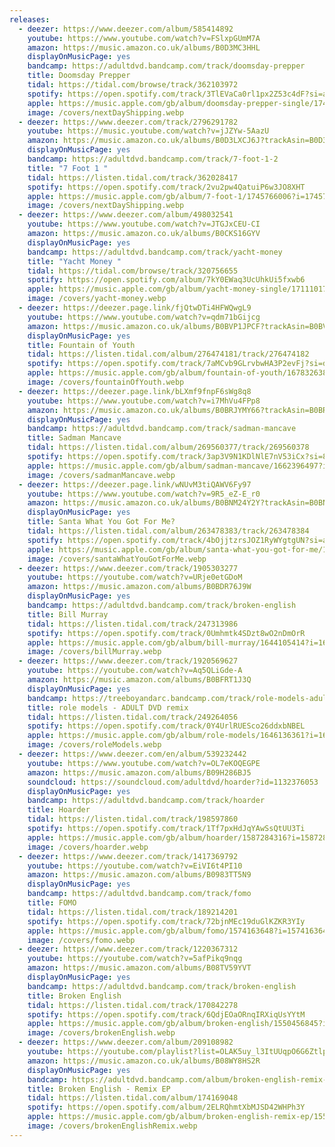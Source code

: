 ```yaml
---
releases:
  - deezer: https://www.deezer.com/album/585414892
    youtube: https://www.youtube.com/watch?v=FSlxpGUmM7A
    amazon: https://music.amazon.co.uk/albums/B0D3MC3HHL
    displayOnMusicPage: yes
    bandcamp: https://adultdvd.bandcamp.com/track/doomsday-prepper
    title: Doomsday Prepper
    tidal: https://tidal.com/browse/track/362103972
    spotify: https://open.spotify.com/track/3TlEVaCa0rl1px2Z53c4dF?si=a6310e4b80364d74
    apple: https://music.apple.com/gb/album/doomsday-prepper-single/1745816859?app=music
    image: /covers/nextDayShipping.webp
  - deezer: https://www.deezer.com/track/2796291782
    youtube: https://music.youtube.com/watch?v=jJZYw-5AazU
    amazon: https://music.amazon.co.uk/albums/B0D3LXCJ6J?trackAsin=B0D3LZCSLB
    displayOnMusicPage: yes
    bandcamp: https://adultdvd.bandcamp.com/track/7-foot-1-2
    title: "7 Foot 1 "
    tidal: https://listen.tidal.com/track/362028417
    spotify: https://open.spotify.com/track/2vu2pw4QatuiP6w3JO8XHT
    apple: https://music.apple.com/gb/album/7-foot-1/1745766006?i=1745766007&app=music
    image: /covers/nextDayShipping.webp
  - deezer: https://www.deezer.com/album/498032541
    youtube: https://www.youtube.com/watch?v=JTGJxCEU-CI
    amazon: https://music.amazon.co.uk/albums/B0CKS16GYV
    displayOnMusicPage: yes
    bandcamp: https://adultdvd.bandcamp.com/track/yacht-money
    title: "Yacht Money "
    tidal: https://tidal.com/browse/track/320756655
    spotify: https://open.spotify.com/album/7kY0EWaq3UcUhkUi5fxwb6
    apple: https://music.apple.com/gb/album/yacht-money-single/1711101720?app=music
    image: /covers/yacht-money.webp
  - deezer: https://deezer.page.link/fjQtwDTi4HFWQwgL9
    youtube: https://www.youtube.com/watch?v=qdm71bGijcg
    amazon: https://music.amazon.co.uk/albums/B0BVP1JPCF?trackAsin=B0BVPTKMYY
    displayOnMusicPage: yes
    title: Fountain of Youth
    tidal: https://listen.tidal.com/album/276474181/track/276474182
    spotify: https://open.spotify.com/track/7aMCvb9GLrvbwHA3P2evFj?si=de3b906e4fed40a3
    apple: https://music.apple.com/gb/album/fountain-of-youth/1678326386?i=1678326387
    image: /covers/fountainOfYouth.webp
  - deezer: https://deezer.page.link/bLXmf9fnpF6sWg8q8
    youtube: https://www.youtube.com/watch?v=i7MhVu4FPp8
    amazon: https://music.amazon.co.uk/albums/B0BRJYMY66?trackAsin=B0BRJYP213
    displayOnMusicPage: yes
    bandcamp: https://adultdvd.bandcamp.com/track/sadman-mancave
    title: Sadman Mancave
    tidal: https://listen.tidal.com/album/269560377/track/269560378
    spotify: https://open.spotify.com/track/3ap3V9N1KDlNlE7nV53iCx?si=8783ef5393f34e0d
    apple: https://music.apple.com/gb/album/sadman-mancave/1662396497?i=1662396498
    image: /covers/sadmanMancave.webp
  - deezer: https://deezer.page.link/wNUvM3tiQAWV6Fy97
    youtube: https://www.youtube.com/watch?v=9R5_eZ-E_r0
    amazon: https://music.amazon.co.uk/albums/B0BNM24Y2Y?trackAsin=B0BNLZPMQL
    displayOnMusicPage: yes
    title: Santa What You Got For Me?
    tidal: https://listen.tidal.com/album/263478383/track/263478384
    spotify: https://open.spotify.com/track/4bOjjtzrsJOZ1RyWYgtgUN?si=a9047bb56a13447d
    apple: https://music.apple.com/gb/album/santa-what-you-got-for-me/1657072793?i=1657072794
    image: /covers/santaWhatYouGotForMe.webp
  - deezer: https://www.deezer.com/track/1905303277
    youtube: https://youtube.com/watch?v=URje0etGDoM
    amazon: https://music.amazon.com/albums/B0BDR76J9W
    displayOnMusicPage: yes
    bandcamp: https://adultdvd.bandcamp.com/track/broken-english
    title: Bill Murray
    tidal: https://listen.tidal.com/track/247313986
    spotify: https://open.spotify.com/track/0Umhmtk4SDzt8wO2nDmOrR
    apple: https://music.apple.com/gb/album/bill-murray/1644105414?i=1644105415&app=music
    image: /covers/billMurray.webp
  - deezer: https://www.deezer.com/track/1920569627
    youtube: https://youtube.com/watch?v=Aq5QLiGde-A
    amazon: https://music.amazon.com/albums/B0BFRT1J3Q
    displayOnMusicPage: yes
    bandcamp: https://treeboyandarc.bandcamp.com/track/role-models-adult-dvd-remix
    title: role models - ADULT DVD remix
    tidal: https://listen.tidal.com/track/249264056
    spotify: https://open.spotify.com/track/0Y4UrlRUESco26ddxbNBEL
    apple: https://music.apple.com/gb/album/role-models/1646136361?i=1646136368
    image: /covers/roleModels.webp
  - deezer: https://www.deezer.com/en/album/539232442
    youtube: https://www.youtube.com/watch?v=OL7eKOQEGPE
    amazon: https://music.amazon.com/albums/B09H286BJ5
    soundcloud: https://soundcloud.com/adultdvd/hoarder?id=1132376053
    displayOnMusicPage: yes
    bandcamp: https://adultdvd.bandcamp.com/track/hoarder
    title: Hoarder
    tidal: https://listen.tidal.com/track/198597860
    spotify: https://open.spotify.com/track/1Tf7pxHdJqYAwSsQtUU3Ti
    apple: https://music.apple.com/gb/album/hoarder/1587284316?i=1587284317&app=music
    image: /covers/hoarder.webp
  - deezer: https://www.deezer.com/track/1417369792
    youtube: https://youtube.com/watch?v=EiVI6t4PI10
    amazon: https://music.amazon.com/albums/B0983TT5N9
    displayOnMusicPage: yes
    bandcamp: https://adultdvd.bandcamp.com/track/fomo
    title: FOMO
    tidal: https://listen.tidal.com/track/189214201
    spotify: https://open.spotify.com/track/72bjnMEc19duGlKZKR3YIy
    apple: https://music.apple.com/gb/album/fomo/1574163648?i=1574163649&app=music
    image: /covers/fomo.webp
  - deezer: https://www.deezer.com/track/1220367312
    youtube: https://youtube.com/watch?v=5afPikq9nqg
    amazon: https://music.amazon.com/albums/B08TV59YVT
    displayOnMusicPage: yes
    bandcamp: https://adultdvd.bandcamp.com/track/broken-english
    title: Broken English
    tidal: https://listen.tidal.com/track/170842278
    spotify: https://open.spotify.com/track/6QdjEOaORnqIRXiqUsYYtM
    apple: https://music.apple.com/gb/album/broken-english/1550456845?i=1550456846&app=music
    image: /covers/brokenEnglish.webp
  - deezer: https://www.deezer.com/album/209108982
    youtube: https://youtube.com/playlist?list=OLAK5uy_l3ItUUqpO6G6ZtlpQPhnM25RkHJAbWT2g
    amazon: https://music.amazon.co.uk/albums/B08WY8HS2R
    displayOnMusicPage: yes
    bandcamp: https://adultdvd.bandcamp.com/album/broken-english-remix-ep
    title: Broken English - Remix EP
    tidal: https://listen.tidal.com/album/174169048
    spotify: https://open.spotify.com/album/2ELRQhmtXbMJSD42WHPh3Y
    apple: https://music.apple.com/gb/album/broken-english-remix-ep/1554518308?app=music
    image: /covers/brokenEnglishRemix.webp
---
```

